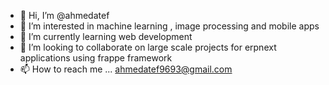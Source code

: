 - 👋 Hi, I’m @ahmedatef
- 👀 I’m interested in machine learning , image processing and mobile apps
- 🌱 I’m currently learning web development
- 💞️ I’m looking to collaborate on large scale projects for erpnext applications using frappe framework
- 📫 How to reach me ... ahmedatef9693@gmail.com


<!---
ahmedatef9693/ahmedatef9693 is a ✨ special ✨ repository because its `README.md` (this file) appears on your GitHub profile.
You can click the Preview link to take a look at your changes.
--->
